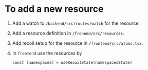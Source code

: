 # To add a new resource

1. Add a watch to `/backend/src/routes/watch` for the resource.
2. Add a resource definition in `/fronend/src/resources`.
3. Add recoil setup for the resource in `/frontend/src/atoms.tsx`.
4. In `frontend` use the resources by

    ```
    const [namespaces] = useRecoilState(namespacesState)
    ```
